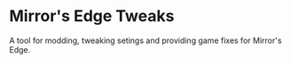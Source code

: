 # Mirror's Edge Tweaks
A tool for modding, tweaking setings and providing game fixes for Mirror's Edge.
